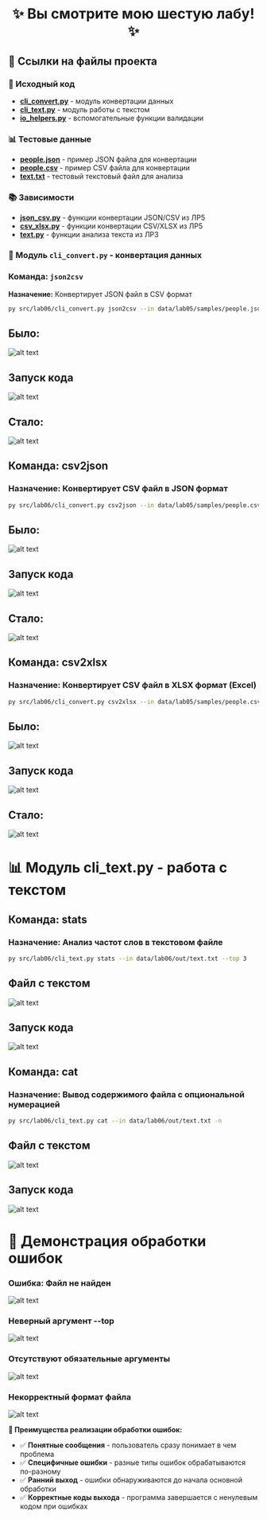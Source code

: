 <div align="center">


# ✨ **Вы смотрите мою шестую лабу!** ✨

</div>

## 🔗 Ссылки на файлы проекта

### 📁 Исходный код
- **[cli_convert.py](./src/lab06/cli_convert.py)** - модуль конвертации данных
- **[cli_text.py](./src/lab06/cli_text.py)** - модуль работы с текстом
- **[io_helpers.py](./src/lib/io_helpers.py)** - вспомогательные функции валидации

### 📊 Тестовые данные
- **[people.json](../lab05/samples/people.json)** - пример JSON файла для конвертации
- **[people.csv](../lab05/samples/people.csv)** - пример CSV файла для конвертации
- **[text.txt](./out/text.txt)** - тестовый текстовый файл для анализа

### 📚 Зависимости
- **[json_csv.py](../lab05/json_csv.py)** - функции конвертации JSON/CSV из ЛР5
- **[csv_xlsx.py](../lab05/csv_xlsx.py)** - функции конвертации CSV/XLSX из ЛР5
- **[text.py](../../lib/text.py)** - функции анализа текста из ЛР3

### 🔄 Модуль `cli_convert.py` - конвертация данных
### Команда: `json2csv`

**Назначение:** Конвертирует JSON файл в CSV формат
```bash
py src/lab06/cli_convert.py json2csv --in data/lab05/samples/people.json --out data/lab06/out/from_cli.csv
```
## Было:
![alt text](<../../images/lab06/lab06 jsoncsv1.png>)
## Запуск кода
![alt text](<../../images/lab06/lab06 jsoncsv2.png>)
## Стало:
![alt text](<../../images/lab06/lab06 jsoncsv.png>)

## Команда: csv2json
### Назначение: Конвертирует CSV файл в JSON формат
``` bash
py src/lab06/cli_convert.py csv2json --in data/lab05/samples/people.csv --out data/lab06/out/from_cli.json
```
## Было:
![alt text](<../../images/lab06/lab06 csvjson2.png>)
## Запуск кода
![alt text](<../../images/lab06/lab06 csvjson1.png>)
## Стало:
![alt text](<../../images/lab06/lab06 csvjson3.png>)

## Команда: csv2xlsx
### Назначение: Конвертирует CSV файл в XLSX формат (Excel)
```bash
py src/lab06/cli_convert.py csv2xlsx --in data/lab05/samples/people.csv --out data/lab06/out/from_cli.xlsx
```
## Было:
![alt text](<../../images/lab06/lab06 csvxsl2.png>)
## Запуск кода
![alt text](<../../images/lab06/lab06 csvxsl1.png>)
## Стало:
![alt text](<../../images/lab06/lab06 csvxsl3.png>)


# 📊 Модуль cli_text.py - работа с текстом
## Команда: stats
### Назначение: Анализ частот слов в текстовом файле
```bash
py src/lab06/cli_text.py stats --in data/lab06/out/text.txt --top 3
```
## Файл с текстом 
![alt text](<../../images/lab06/lab06 stats2.png>)
## Запуск кода
![alt text](<../../images/lab06/lab06 stats1.png>)

## Команда: cat
### Назначение: Вывод содержимого файла с опциональной нумерацией
```bash
py src/lab06/cli_text.py cat --in data/lab06/out/text.txt -n
```
## Файл с текстом 
![alt text](<../../images/lab06/lab06 stats2.png>)
## Запуск кода
![alt text](<../../images/lab06/lab06 cat1.png>)


# 🚨 Демонстрация обработки ошибок
### Ошибка: Файл не найден
![alt text](image.png)
### Неверный аргумент --top
![alt text](../../images/lab06/mistake2.png)
### Отсутствуют обязательные аргументы
![alt text](../../images/lab06/mistake3.png)
### Некорректный формат файла
![alt text](../../images/lab06/mistake4.png)

**🎯 Преимущества реализации обработки ошибок:**
- ✅ **Понятные сообщения** - пользователь сразу понимает в чем проблема
- ✅ **Специфичные ошибки** - разные типы ошибок обрабатываются по-разному
- ✅ **Ранний выход** - ошибки обнаруживаются до начала основной обработки
- ✅ **Корректные коды выхода** - программа завершается с ненулевым кодом при ошибках